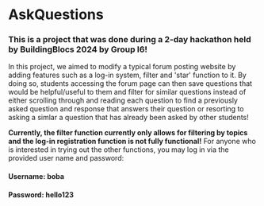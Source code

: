 # AskQuestions

### This is a project that was done during a 2-day hackathon held by BuildingBlocs 2024 by Group I6!

In this project, we aimed to modify a typical forum posting website by adding features such as a log-in system, filter and 'star' function to it. 
By doing so, students accessing the forum page can then save questions that would be helpful/useful to them and filter for similar questions instead of either scrolling through and reading each question to find a previously asked question and response that answers their question or resorting to asking a simlar a question that has already been asked by other students!

**Currently, the filter function currently only allows for filtering by topics and the log-in registration function is not fully functional!**
For anyone who is interested in trying out the other functions, you may log in via the provided user name and password:
#### Username: boba
#### Password: hello123
